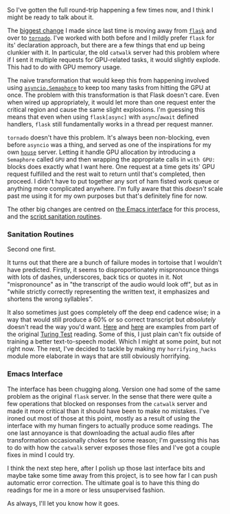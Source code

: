 So I've gotten the full round-trip happening a few times now, and I think I might be ready to talk about it.

The [biggest change](https://github.com/inaimathi/catwalk/blob/master/main.py) I made since last time is moving away from [`flask`](https://flask.palletsprojects.com/en/3.0.x/) and over to [`tornado`](https://www.tornadoweb.org/en/stable/). I've worked with both before and I mildly prefer `flask` for its' declaration approach, but there are a few things that end up being clunkier with it. In particular, the old `catwalk` server had this problem where if I sent it multiple requests for GPU-related tasks, it would slightly explode. This had to do with GPU memory usage.

The naive transformation that would keep this from happening involved using [`asyncio.Semaphore`](https://docs.python.org/3/library/asyncio-sync.html#asyncio.Semaphore) to keep too many tasks from hitting the GPU at once. The problem with this transformation is that Flask doesn't care. Even when wired up appropriately, it would let more than one request enter the critical region and cause the same slight explosions. I'm guessing this means that even when using `flask[async]` with `async`/`await` defined handlers, `flask` still fundamentally works in a thread per request manner.

`tornado` doesn't have this problem. It's always been non-blocking, even before `asyncio` was a thing, and served as one of the inspirations for my own [`house`](https://github.com/inaimathi/house) server. Letting it handle GPU allocation by introducing a `Semaphore` called `GPU` and then wrapping the appropriate calls in `with GPU:` blocks does exactly what I want here. One request at a time gets its' GPU request fulfilled and the rest wait to return until that's completed, then proceed. I didn't have to put together any sort of ham fisted work queue or anything more complicated anywhere. I'm fully aware that this _doesn't_ scale past me using it for my own purposes but that's definitely fine for now.

The other big changes are centred on [the Emacs interface](https://github.com/inaimathi/catwalk/blob/master/blogcast/blogcast.el) for this process, and the [script sanitation routines](https://github.com/inaimathi/catwalk/blob/master/blogcast/script.py#L22-L33).

### Sanitation Routines

Second one first.

It turns out that there are a bunch of failure modes in tortoise that I wouldn't have predicted. Firstly, it seems to disproportionately mispronounce things with lots of dashes, underscores, back tics or quotes in it. Not "mispronounce" as in "the transcript of the audio would look off", but as in "while strictly correctly representing the written text, it emphasizes and shortens the wrong syllables".

It also sometimes just goes completely off the deep end cadence wise; in a way that would still produce a 60% or so correct transcript but _absolutely_ doesn't read the way you'd want. [Here](/static/audio/catwalk-error-example-001.ogg) and [here](/static/audio/catwalk-error-example-002.ogg) are examples from part of the original [Turing Test](/posts/turing-test) reading. Some of this, I just plain can't fix outside of training a better text-to-speech model. Which I might at some point, but not right now. The rest, I've decided to tackle by making my `horrifying_hacks` module more elaborate in ways that are still obviously horrifying.

### Emacs Interface

The interface has been chugging along. Version one had some of the same problem as the original `flask` server. In the sense that there were quite a few operations that blocked on responses from the `catwalk` server and made it more critical than it should have been to make no mistakes. I've ironed out most of those at this point, mostly as a result of using the interface with my human fingers to actually produce some readings. The one last annoyance is that downloading the actual audio files after transformation occasionally chokes for some reason; I'm guessing this has to do with how the `catwalk` server exposes those files and I've got a couple fixes in mind I could try.

I think the next step here, after I polish up those last interface bits and maybe take some time away from this project, is to see how far I can push automatic error correction. The ultimate goal is to have this thing do readings for me in a more or less unsupervised fashion.

As always, I'll let you know how it goes.
